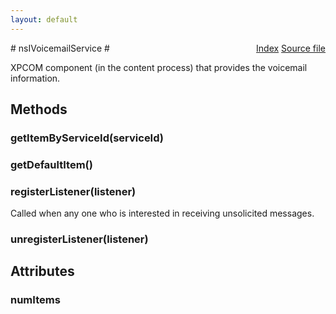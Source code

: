 ```yaml
---
layout: default
---
```

<div class='links' style='float:right'><a href="../index.html">Index</a>
<a href="http://dxr.mozilla.org/mozilla-central/source/dom/voicemail/nsIVoicemailService.idl">Source file</a>
</div>
# nsIVoicemailService #
  
XPCOM component (in the content process) that provides the voicemail  
information.  
  

## Methods ##

### getItemByServiceId(serviceId) ###

### getDefaultItem() ###

### registerListener(listener) ###
  
Called when any one who is interested in receiving unsolicited messages.  
  

### unregisterListener(listener) ###

## Attributes ##

### numItems ###
